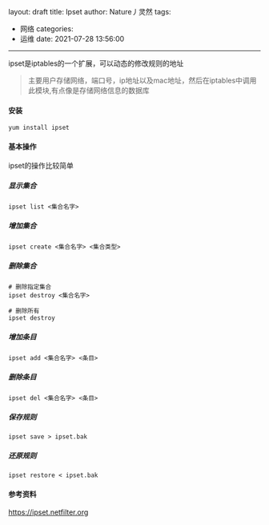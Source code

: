 layout: draft
title: Ipset
author: Nature丿灵然
tags:
  - 网络
categories:
  - 运维
date: 2021-07-28 13:56:00
---
ipset是iptables的一个扩展，可以动态的修改规则的地址

<!--more-->

> 主要用户存储网络，端口号，ip地址以及mac地址，然后在iptables中调用此模块,有点像是存储网络信息的数据库

#### 安装

```shell
yum install ipset
```

#### 基本操作

ipset的操作比较简单

##### 显示集合

```shell
ipset list <集合名字>
```

##### 增加集合

```shell
ipset create <集合名字> <集合类型>
```

##### 删除集合

```shell
# 删除指定集合
ipset destroy <集合名字>

# 删除所有
ipset destroy
```

##### 增加条目

```shell
ipset add <集合名字> <条目>
```

##### 删除条目

```shell
ipset del <集合名字> <条目>
```

##### 保存规则

```shell
ipset save > ipset.bak
```

##### 还原规则

```shell
ipset restore < ipset.bak
```

#### 参考资料

<https://ipset.netfilter.org>
